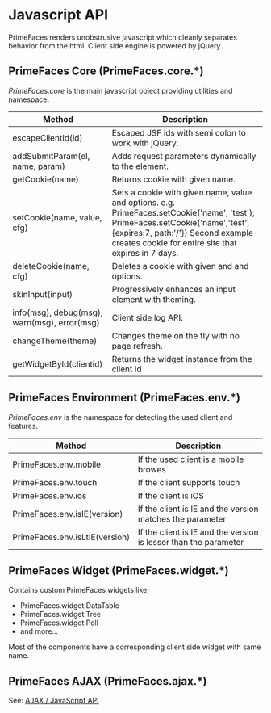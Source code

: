 # Javascript API

PrimeFaces renders unobstrusive javascript which cleanly separates behavior from the html. Client side engine is powered by jQuery.

## PrimeFaces Core (PrimeFaces.core.*)

_PrimeFaces.core_ is the main javascript object providing utilities and namespace.

| Method | Description |
| --- | --- |
escapeClientId(id) | Escaped JSF ids with semi colon to work with jQuery.
addSubmitParam(el, name, param) | Adds request parameters dynamically to the element.
getCookie(name) | Returns cookie with given name.
setCookie(name, value, cfg) | Sets a cookie with given name, value and options. e.g. PrimeFaces.setCookie('name', 'test'); PrimeFaces.setCookie('name','test',{expires:7, path:'/'}) Second example creates cookie for entire site that expires in 7 days.
deleteCookie(name, cfg) | Deletes a cookie with given and and options.
skinInput(input) | Progressively enhances an input element with theming.
info(msg), debug(msg), warn(msg), error(msg) | Client side log API.
changeTheme(theme) | Changes theme on the fly with no page refresh.
getWidgetById(clientid) | Returns the widget instance from the client id

## PrimeFaces Environment (PrimeFaces.env.*)

_PrimeFaces.env_ is the namespace for detecting the used client and features.

| Method | Description |
| --- | --- |
PrimeFaces.env.mobile | If the used client is a mobile browes
PrimeFaces.env.touch | If the client supports touch
PrimeFaces.env.ios | If the client is iOS
PrimeFaces.env.isIE(version) | If the client is IE and the version matches the parameter
PrimeFaces.env.isLtIE(version) | If the client is IE and the version is lesser than the parameter

## PrimeFaces Widget (PrimeFaces.widget.*)

Contains custom PrimeFaces widgets like;

- PrimeFaces.widget.DataTable
- PrimeFaces.widget.Tree
- PrimeFaces.widget.Poll
- and more...

Most of the components have a corresponding client side widget with same name.

## PrimeFaces AJAX (PrimeFaces.ajax.*)

See: [AJAX / JavaScript API](/ajax/javascriptApi.md)


